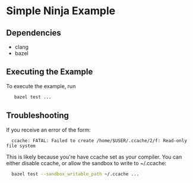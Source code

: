 # Simple Ninja Example

## Dependencies

- clang
- bazel

## Executing the Example

To execute the example, run

```bash
   bazel test ...
```

## Troubleshooting

If you receive an error of the form:

```text
  ccache: FATAL: Failed to create /home/$USER/.ccache/2/f: Read-only file system
```

This is likely because you're have ccache set as your compiler. You can either
disable ccache, or allow the sandbox to write to ~/.ccache:

```bash
  bazel test --sandbox_writable_path ~/.ccache ...
```
